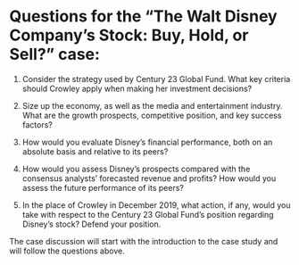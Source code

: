 # Questions for the “The Walt Disney Company’s Stock: Buy, Hold, or Sell?” case:

1. Consider the strategy used by Century 23 Global Fund. What key criteria should Crowley apply when making her investment decisions?

2. Size up the economy, as well as the media and entertainment industry. What are the growth prospects, competitive position, and key success factors?

3. How would you evaluate Disney’s financial performance, both on an absolute basis and relative to its peers?

4. How would you assess Disney’s prospects compared with the consensus analysts’ forecasted revenue and profits? How would you assess the future performance of its peers?

5. In the place of Crowley in December 2019, what action, if any, would you take with respect to the Century 23 Global Fund’s position regarding Disney’s stock? Defend your position.

The case discussion will start with the introduction to the case study and will follow the questions above.